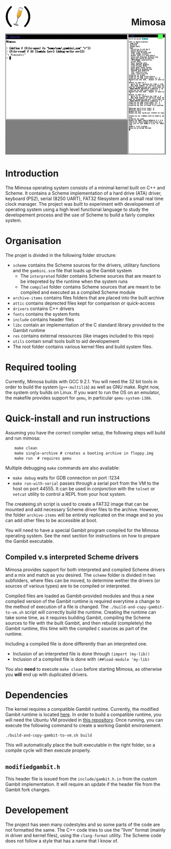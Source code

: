 <img style="float:left" src="res/logo.png" width="80" >
<h1 style="float:right; display:inline-block">Mimosa</h1>

<div style="clear:both"></div>

<img src="res/mimosa-screenshot.png" width="600">

# Introduction

The Mimosa operating system consists of a minimal kernel built on C++ and Scheme. It contains a Scheme implementation of a hard drive (ATA) driver, keyboard (PS2), serial (8250 UART), FAT32 filesystem and a small real time clock manager. The project was built to experiment with developement of operating system using a high level functional language to study the developement process and the use of Scheme to build a fairly complex system.

# Organisation

The projet is divided in the following folder structure:

- `scheme` contains the Scheme sources for the drivers, utilitary functions and the `gambini.scm` file that loads up the Gambit system
  - The `interpreted` folder contains Scheme sources that are meant to be intepreted by the runtime when the system runs
  - The `compiled` folder contains Scheme sources that are meant to be compiled and executed as a compiled Scheme module
- `archive-items` contains files folders that are placed into the built archive
- `attic` contains deprected files kept for comparison or quick-access
- `drivers` contains C++ drivers
- `fonts` contains the system fonts
- `include` contains header files
- `libc` contain an implementation of the C standard library provided to the Gambit runtime
- `res` contains external ressources (like images included to this repo)
- `utils` contain small tools built to aid developement
- The root folder contains various kernel files and build system files.

# Required tooling

Currently, Mimosa builds with GCC 9.2.1. You will need the 32 bit tools in order to build the system (`g++-multilib`) as well as GNU make. Right now, the system only builds on Linux. If you want to run the OS on an emulator, the makefile provides support for `qemu`, in particular `qemu-system-i386`.

# Quick-install and run instructions

Assuming you have the correct compiler setup, the following steps will
build and run mimosa:
    
```Shell
    make clean
    make single-archive # creates a booting archive in floppy.img
    make run  # requires qemu
```

Multiple debugging `make` commands are also available:
- `make debug` waits for GDB connection on port :1234
- `make run-with-serial` passes through a serial port from the VM to the host on port 44555. It can be used in conjonction with the `telnet` or `netcat` utility to control a REPL from your host system.

The createimg.sh script is used to create a FAT32 image that can be mounted and add necessary Scheme driver files to the archive. However, the folder `archive-items` will be entirely replicated on the image and so you can add other files to be accessible at boot.

You will need to have a special Gambit program compiled for the Mimosa operating system. See the next section for instructions on how to prepare the Gambit executable.

## Compiled v.s interpreted Scheme drivers

Mimosa provides support for both interpreted and compiled Scheme drivers and a mix and match as you desired. The `scheme` folder is divided in two subfolders, where files can be moved, to determine wether the drivers (or sources of various types) are to be compiled or interpreted. 

Compiled files are loaded as Gambit-provided modules and thus a new compiled version of the Gambit runtime is required everytime a change to the method of execution of a file is changed. The `./build-and-copy-gambit-to-vm.sh` script will correctly build the runtime. Creating the runtime can take some time, as it requires building Gambit, compiling the Scheme sources to file with the built Gambit, and then rebuild (completely) the Gambit runtime, this time with the compiled `C` sources as part of the runtime. 

Including a compiled file is done differently than an interpreted one. 
- Inclusion of an interpreted file is done through `(import (my-lib))`
- Inclusion of a compiled file is done with `(##load-module 'my-lib)`

You also **need** to execute `make clean` before starting Mimosa, as otherwise you **will** end up with duplicated drivers.

# Dependencies

The kernel requires a compatible Gambit runtime. Currently, the modified Gambit runtime is located [here](https://github.com/SamuelYvon/gambit). In order to build a compatible runtime, you will need the Ubuntu VM provided in [this repository](https://github.com/udem-dlteam/ubuntu-6). Once running, you can execute the following command to create a working Gambit environement.

```Shell
./build-and-copy-gambit-to-vm.sh build
```

This will automatically place the built executable in the right folder, so a compile cycle will then execute properly.

## `modifiedgambit.h`

This header file is issued from the `include/gambit.h.in` from the custom Gambit implementation. It will require an update if the header file from the Gambit fork changes.

# Developement

The project has seen many codestyles and so some parts of the code are not formatted the same. The C++ code tries to use the "llvm" format (mainly in driver and kernel files), using the `clang-format` utility. The Scheme code does not follow a style that has a name that I know of. 
